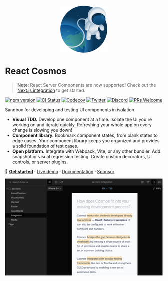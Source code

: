 <p align="center">
  <a href="https://reactcosmos.org"><img alt="Cosmos" width="150" height="150" src="cosmos.png"></a>
</p>

# React Cosmos

> **Note**: React Server Components are now supported! Check out the [Next.js integration](docs/next.md) to get started.

[![npm version](https://img.shields.io/npm/v/react-cosmos/next.svg?style=flat)](https://www.npmjs.com/package/react-cosmos) [![CI Status](https://github.com/react-cosmos/react-cosmos/actions/workflows/test.yml/badge.svg)](https://github.com/react-cosmos/react-cosmos/actions/workflows/test.yml) [![Codecov](https://img.shields.io/codecov/c/github/react-cosmos/react-cosmos)](https://app.codecov.io/gh/react-cosmos/react-cosmos) [![Twitter](https://img.shields.io/badge/twitter-follow-%2300acee)](https://twitter.com/ReactCosmos) [![Discord](https://img.shields.io/discord/620737684859781150?color=%236D74EF)](https://discord.gg/3X95VgfnW5) [![PRs Welcome](https://img.shields.io/badge/PRs-welcome-brightgreen.svg)](https://github.com/react-cosmos/react-cosmos/blob/main/CONTRIBUTING.md#how-to-contribute)

Sandbox for developing and testing UI components in isolation.

- **Visual TDD.** Develop one component at a time. Isolate the UI you&apos;re
  working on and iterate quickly. Refreshing your whole app on
  every change is slowing you down!
- **Component library.** Bookmark component states, from blank states to edge
  cases. Your component library keeps you organized and provides a solid
  foundation of test cases.
- **Open platform.** Integrate with Webpack, Vite, or any other bundler.
  Add snapshot or visual regression testing. Create custom decorators, UI
  controls, or server plugins.

🚀 **[Get started](https://github.com/react-cosmos/react-cosmos/blob/main/docs/README.md#getting-started)** · [Live demo](https://reactcosmos.org/live-demo/) · [Documentation](docs) · [Sponsor](https://github.com/users/skidding/sponsorship)

[![React Cosmos](next.png)](https://reactcosmos.org)
